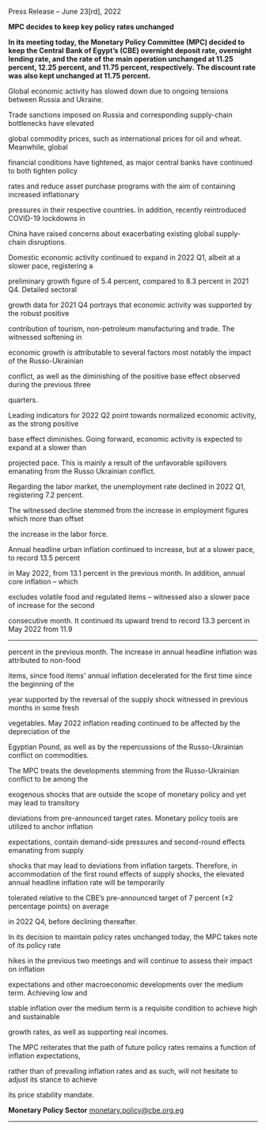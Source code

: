 Press Release – June 23[rd], 2022

**MPC decides to keep key policy rates unchanged**

**In its meeting today, the Monetary Policy Committee (MPC) decided to keep the Central**
**Bank of Egypt’s (CBE) overnight deposit rate, overnight lending rate, and the rate of the**
**main operation unchanged at 11.25 percent, 12.25 percent, and 11.75 percent, respectively.**
**The discount rate was also kept unchanged at 11.75 percent.**

Global economic activity has slowed down due to ongoing tensions between Russia and Ukraine.

Trade sanctions imposed on Russia and corresponding supply-chain bottlenecks have elevated

global commodity prices, such as international prices for oil and wheat. Meanwhile, global

financial conditions have tightened, as major central banks have continued to both tighten policy

rates and reduce asset purchase programs with the aim of containing increased inflationary

pressures in their respective countries. In addition, recently reintroduced COVID-19 lockdowns in

China have raised concerns about exacerbating existing global supply-chain disruptions.

Domestic economic activity continued to expand in 2022 Q1, albeit at a slower pace, registering a

preliminary growth figure of 5.4 percent, compared to 8.3 percent in 2021 Q4. Detailed sectoral

growth data for 2021 Q4 portrays that economic activity was supported by the robust positive

contribution of tourism, non-petroleum manufacturing and trade. The witnessed softening in

economic growth is attributable to several factors most notably the impact of the Russo-Ukrainian

conflict, as well as the diminishing of the positive base effect observed during the previous three

quarters.

Leading indicators for 2022 Q2 point towards normalized economic activity, as the strong positive

base effect diminishes. Going forward, economic activity is expected to expand at a slower than

projected pace. This is mainly a result of the unfavorable spillovers emanating from the Russo
Ukrainian conflict.

Regarding the labor market, the unemployment rate declined in 2022 Q1, registering 7.2 percent.

The witnessed decline stemmed from the increase in employment figures which more than offset

the increase in the labor force.

Annual headline urban inflation continued to increase, but at a slower pace, to record 13.5 percent

in May 2022, from 13.1 percent in the previous month. In addition, annual core inflation – which

excludes volatile food and regulated items – witnessed also a slower pace of increase for the second

consecutive month. It continued its upward trend to record 13.3 percent in May 2022 from 11.9


-----

percent in the previous month. The increase in annual headline inflation was attributed to non-food

items, since food items' annual inflation decelerated for the first time since the beginning of the

year supported by the reversal of the supply shock witnessed in previous months in some fresh

vegetables. May 2022 inflation reading continued to be affected by the depreciation of the

Egyptian Pound, as well as by the repercussions of the Russo-Ukrainian conflict on commodities.

The MPC treats the developments stemming from the Russo-Ukrainian conflict to be among the

exogenous shocks that are outside the scope of monetary policy and yet may lead to transitory

deviations from pre-announced target rates. Monetary policy tools are utilized to anchor inflation

expectations, contain demand-side pressures and second-round effects emanating from supply

shocks that may lead to deviations from inflation targets. Therefore, in accommodation of the first
round effects of supply shocks, the elevated annual headline inflation rate will be temporarily

tolerated relative to the CBE’s pre-announced target of 7 percent (±2 percentage points) on average

in 2022 Q4, before declining thereafter.

In its decision to maintain policy rates unchanged today, the MPC takes note of its policy rate

hikes in the previous two meetings and will continue to assess their impact on inflation

expectations and other macroeconomic developments over the medium term. Achieving low and

stable inflation over the medium term is a requisite condition to achieve high and sustainable

growth rates, as well as supporting real incomes.

The MPC reiterates that the path of future policy rates remains a function of inflation expectations,

rather than of prevailing inflation rates and as such, will not hesitate to adjust its stance to achieve

its price stability mandate.

**Monetary Policy Sector**
monetary.policy@cbe.org.eg


-----

